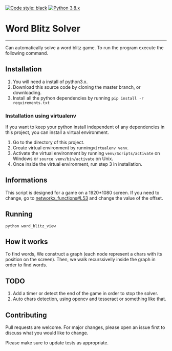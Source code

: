 [![Code style: black](https://img.shields.io/badge/code%20style-black-000000.svg)](https://github.com/psf/black) [![Python 3.8.x](https://img.shields.io/badge/python-3.8.x-blue.svg)](https://www.python.org/downloads/release/python-380/)
# Word Blitz Solver
***

Can automatically solve a word blitz game. To run the program execute the following command.

## Installation
1. You will need a install of python3.x.
2. Download this source code by cloning the master branch, or downloading.
3. Install all the python dependencies by running ```pip install -r requirements.txt```

### Installation using virtualenv
If you want to keep your python install independent of any dependencies in this project, you can install a virtual environment.
1. Go to the directory of this project.
2. Create virtual environment by running```virtualenv venv```.
3. Activate the virtual environment by running ```venv/Scripts/activate``` on Windows or ```source venv/bin/activate``` on Unix.
4. Once inside the virtual environment, run step 3 in installation.

## Informations
This script is designed for a game on a 1920*1080 screen.
If you need to change, go to [networkx_functions#L53](https://github.com/AlexLaur/word_blitz_solver/blob/137de13c3621e99b6f43f0958212d1c2ced509e0/libs/networkx_functions.py#L53) and change the value of the offset.
## Running
```python word_blitz_view```

## How it works
To find words, We construct a graph (each node represent a chars with its position on the screen).
Then, we walk recurssivelly inside the graph in order to find words.

## TODO
1. Add a timer or detect the end of the game in order to stop the solver.
2. Auto chars detection, using opencv and tesseract or something like that.

## Contributing
Pull requests are welcome. For major changes, please open an issue first to discuss what you would like to change.

Please make sure to update tests as appropriate.
